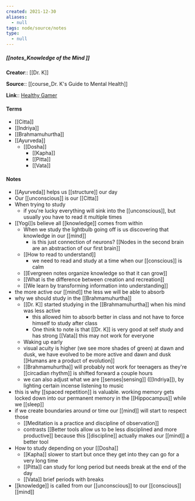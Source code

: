 ```yaml
---
created: 2021-12-30 
aliases:
  - null
tags: node/source/notes
type:
  - null 
---
```


##### [[notes_Knowledge of the Mind ]]
**Creator**:: [[Dr. K]]
 
**Source**:: [[course_Dr. K's Guide to Mental Health]]

**Link**:: [Healthy Gamer](https://coaching.healthygamer.gg/guide/lessons/knowledge-and-the-mind)

#### Terms
- [[Citta]]
- [[Indriya]]
- [[Brahmamuhurtha]]
- [[Ayurveda]]
	- [[Dosha]]
		- [[Kapha]]
		- [[Pitta]]
		- [[Vata]]

#### Notes
- [[Ayurveda]] helps us [[structure]] our day
- Our [[unconscious]] is our [[Citta]]
- When trying to study
	- if you're lucky everything will sink into the [[unconscious]], but usually you have to read it multiple times
- [[Yogi]]s believe all [[knowledge]] comes from within
	- When we study the lightbulb going off is us discovering that knowledge in our [[mind]] 
		- is this just connection of neurons? [[Nodes in the second brain are an abstraction of our first brain]]
	- [[How to read to understand]]
		-  we need to read and study at a time when our [[conscious]] is calm
	- [[Evergreen notes organize knowledge so that it can grow]]
	- [[What is the difference between creation and recreation]]
	- [[We learn by transforming information into understanding]]
- the more active our [[mind]] the less we will be able to absorb
- why we should study in the [[Brahmamuhurtha]]
	- [[Dr. K]] started studying in the [[Brahmamuhurtha]] when his mind was less active
		- this allowed him to absorb better in class and not have to force himself to study after class
		- One think to note is that [[Dr. K]] is very good at self study and has strong [[Vata]] this may not work for everyone 
	- Waking up early
	- visual acuity is higher (we see more shades of green) at dawn and dusk, we have evolved to be more active and dawn and dusk [[Humans are a product of evolution]]
	- [[Brahmamuhurtha]] will probably not work for teenagers as they're [[circadian rhythm]] is shifted forward a couple hours
	- we can also adjust what we are [[senses|sensing]] ([[Indriya]]), by lighting certain incense listening to music 
- this is why [[spaced repetition]] is valuable. working memory gets locked down into our permanent memory in the [[Hippocampus]] while we [[sleep]] 
- if we create boundaries around or time our [[mind]] will start to respect those
	- [[Meditation is a practice and discipline of observation]]
	- contrasts [[Better tools allow us to be less disciplined and more productive]] because this [[discipline]] actually makes our [[mind]] a better tool 
- How to study depending on your [[Dosha]]
	- [[Kapha]] slower to start but once they get into they can go for a very long time
	- [[Pitta]] can study for long period but needs break at the end of the day
	- [[Vata]] brief periods with breaks
- [[knowledge]] is called from our [[unconscious]] to our [[conscious]] [[mind]]
